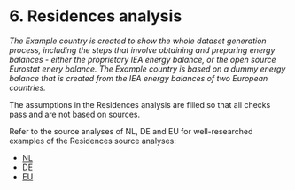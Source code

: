 # 6. Residences analysis

*The Example country is created to show the whole dataset generation process, including the steps that involve obtaining and preparing energy balances - either the proprietary IEA energy balance, or the open source Eurostat enery balance. The Example country is based on a dummy energy balance that is created from the IEA energy balances of two European countries.*

The assumptions in the Residences analysis are filled so that all checks pass and are not based on sources.

Refer to the source analyses of NL, DE and EU for well-researched examples of the Residences source analyses:

- [NL](../../../nl/2011/6_residences/6_residences_source_analysis.md)
- [DE](../../../de/2011/6_residences/6_residences_source_analysis.md)
- [EU](../../../eu/2011/6_residences/6_residences_source_analysis.md)